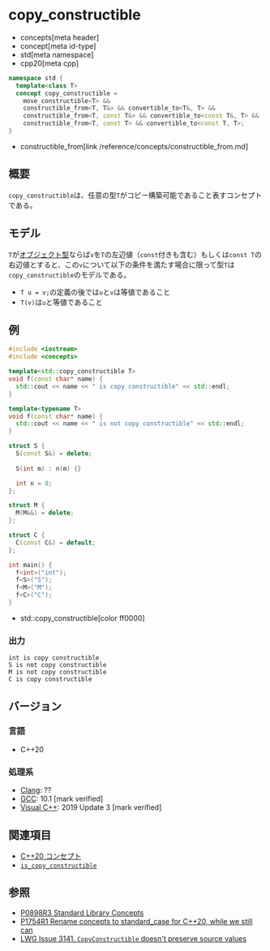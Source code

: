 # copy_constructible
* concepts[meta header]
* concept[meta id-type]
* std[meta namespace]
* cpp20[meta cpp]

```cpp
namespace std {
  template<class T>
  concept copy_constructible =
    move_constructible<T> &&
    constructible_from<T, T&> && convertible_to<T&, T> &&
    constructible_from<T, const T&> && convertible_to<const T&, T> &&
    constructible_from<T, const T> && convertible_to<const T, T>;
}
```
* constructible_from[link /reference/concepts/constructible_from.md]

## 概要

`copy_constructible`は、任意の型`T`がコピー構築可能であること表すコンセプトである。

## モデル

`T`が[オブジェクト型](/reference/type_traits/is_object.md)ならば`v`を`T`の左辺値（`const`付きも含む）もしくは`const T`の右辺値とすると、この`v`について以下の条件を満たす場合に限って型`T`は`copy_constructible`のモデルである。

- `T u = v;`の定義の後では`u`と`v`は等値であること
- `T(v)`は`u`と等値であること

## 例
```cpp example
#include <iostream>
#include <concepts>

template<std::copy_constructible T>
void f(const char* name) {
  std::cout << name << " is copy constructible" << std::endl;
}

template<typename T>
void f(const char* name) {
  std::cout << name << " is not copy constructible" << std::endl;
}

struct S {
  S(const S&) = delete;
  
  S(int m) : n(m) {}

  int n = 0;
};

struct M {
  M(M&&) = delete;
};

struct C {
  C(const C&) = default;
};

int main() {
  f<int>("int");
  f<S>("S");
  f<M>("M");
  f<C>("C");
}   
```
* std::copy_constructible[color ff0000]

### 出力
```
int is copy constructible
S is not copy constructible
M is not copy constructible
C is copy constructible
```

## バージョン
### 言語
- C++20

### 処理系
- [Clang](/implementation.md#clang): ??
- [GCC](/implementation.md#gcc): 10.1 [mark verified]
- [Visual C++](/implementation.md#visual_cpp): 2019 Update 3 [mark verified]

## 関連項目

- [C++20 コンセプト](/lang/cpp20/concepts.md)
- [`is_copy_constructible`](/reference/type_traits/is_copy_constructible.md)

## 参照

- [P0898R3 Standard Library Concepts](http://www.open-std.org/jtc1/sc22/wg21/docs/papers/2018/p0898r3.pdf)
- [P1754R1 Rename concepts to standard_case for C++20, while we still can](http://www.open-std.org/jtc1/sc22/wg21/docs/papers/2019/p1754r1.pdf)
- [LWG Issue 3141. `CopyConstructible` doesn't preserve source values](https://wg21.cmeerw.net/lwg/issue3141)
